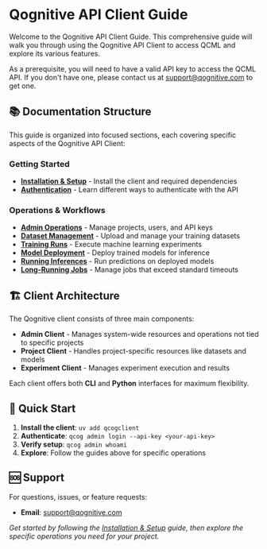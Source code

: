 # Qognitive API Client Guide

Welcome to the Qognitive API Client Guide. This comprehensive guide will walk you through using the Qognitive API Client to access QCML and explore its various features.

As a prerequisite, you will need to have a valid API key to access the QCML API. If you don't have one, please contact us at support@qognitive.com to get one.

## 📚 Documentation Structure

This guide is organized into focused sections, each covering specific aspects of the Qognitive API Client:

### Getting Started

- **[Installation & Setup](docs/installation.md)** - Install the client and required dependencies
- **[Authentication](docs/authentication.md)** - Learn different ways to authenticate with the API

### Operations & Workflows

- **[Admin Operations](docs/admin-operations.md)** - Manage projects, users, and API keys
- **[Dataset Management](docs/dataset-management.md)** - Upload and manage your training datasets
- **[Training Runs](docs/training-runs.md)** - Execute machine learning experiments
- **[Model Deployment](docs/model-deployment.md)** - Deploy trained models for inference
- **[Running Inferences](docs/running-inferences.md)** - Run predictions on deployed models
- **[Long-Running Jobs](docs/long-running-jobs.md)** - Manage jobs that exceed standard timeouts

## 🏗️ Client Architecture

The Qognitive client consists of three main components:

- **Admin Client** - Manages system-wide resources and operations not tied to specific projects
- **Project Client** - Handles project-specific resources like datasets and models  
- **Experiment Client** - Manages experiment execution and results

Each client offers both **CLI** and **Python** interfaces for maximum flexibility.

## 🚀 Quick Start

1. **Install the client**: `uv add qcogclient`
2. **Authenticate**: `qcog admin login --api-key <your-api-key>`
3. **Verify setup**: `qcog admin whoami`
4. **Explore**: Follow the guides above for specific operations


## 🆘 Support

For questions, issues, or feature requests:

- **Email**: [support@qognitive.com](mailto:support@qognitive.com)

*Get started by following the [Installation & Setup](docs/installation.md) guide, then explore the specific operations you need for your project.*